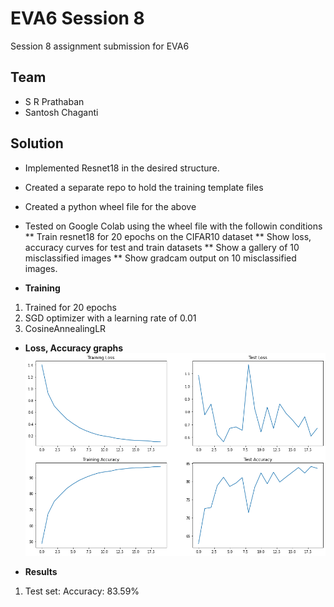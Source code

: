 # EVA6 Session 8 #

Session 8 assignment submission for EVA6

## Team ##

* S R Prathaban
* Santosh Chaganti

## Solution ##
* Implemented Resnet18 in the desired structure. 
* Created a separate repo to hold the training template files
* Created a python wheel file for the above
* Tested on Google Colab using the wheel file with the followin conditions
** Train resnet18 for 20 epochs on the CIFAR10 dataset
** Show loss, accuracy curves for test and train datasets
** Show a gallery of 10 misclassified images
** Show gradcam output on 10 misclassified images. 

* **Training**
1. Trained for 20 epochs
2. SGD optimizer with a learning rate of 0.01
3. CosineAnnealingLR

* **Loss, Accuracy graphs**
![alt text](https://github.com/prathaban-sr/eva6/blob/main/session8/training_loss.png)



* **Results**
1. Test set: Accuracy: 83.59%
